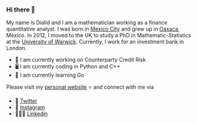 ### Hi there 👋

My name is Dialid and I am a mathematician working as a finance quantitative analyst. I was born in [Mexico City](https://en.wikipedia.org/wiki/Mexico_City) and grew up in [Oaxaca](https://en.wikipedia.org/wiki/Oaxaca), Mexico. In 2012, I moved to the UK to study a PhD in Mathematic-Statistics at the [University of Warwick](https://warwick.ac.uk/). Currently, I work for an investment bank in London.


- 🔭 I am currently working on Counterparty Credit Risk
- 🖥 I am currently coding in Python and C++
- 🌱 I am currently learning Go

Please visit my [personal website](https://quantgirl.blog/) ⭐ and connect with me via

- 🦜 [Twitter](https://twitter.com/Quant_Girl)
- 📸 [Instagram](https://www.instagram.com/quantgirl_mx/)
- 👩🏽‍💼 [Linkedin](https://www.linkedin.com/feed/)

<!--
**quantgirluk/quantgirluk** is a ✨ _special_ ✨ repository because its `README.md` (this file) appears on your GitHub profile.


